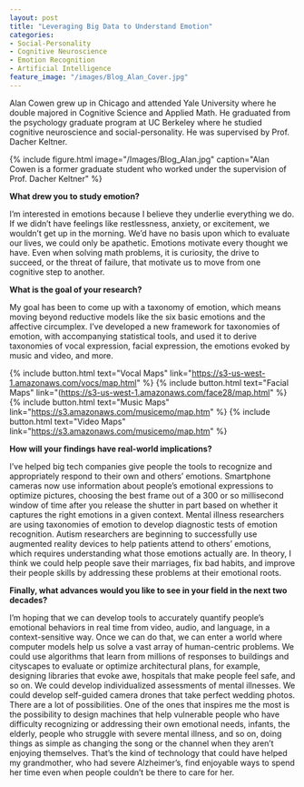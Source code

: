 ```yaml
---
layout: post
title: "Leveraging Big Data to Understand Emotion"
categories: 
- Social-Personality
- Cognitive Neuroscience
- Emotion Recognition
- Artificial Intelligence
feature_image: "/images/Blog_Alan_Cover.jpg"
---
```


Alan Cowen grew up in Chicago and attended Yale University where he double majored in Cognitive Science
and Applied Math. He graduated from the psychology graduate program at UC Berkeley where he studied 
cognitive neuroscience and social-personality. He was supervised by Prof. Dacher Keltner. 

{% include figure.html image="/Images/Blog_Alan.jpg" caption="Alan Cowen is a former graduate student who worked under the supervision of Prof. Dacher Keltner" %}

**What drew you to study emotion?**

I’m interested in emotions because I believe they underlie everything we do. If we didn’t have feelings like restlessness, anxiety, or excitement, we wouldn’t get up in the morning. We’d have no basis upon which to evaluate our lives, we could only be apathetic. Emotions motivate every thought we have. Even when solving math problems, it is curiosity, the drive to succeed, or the threat of failure, that motivate us to move from one cognitive step to another. 

**What is the goal of your research?**

My goal has been to come up with a taxonomy of emotion, which means moving beyond reductive models like the six basic emotions and the affective circumplex. I’ve developed a new framework for taxonomies of emotion, with accompanying statistical tools, and used it to derive taxonomies of vocal expression, facial expression, the emotions evoked by music and video, and more. 

{% include button.html text="Vocal Maps" link="https://s3-us-west-1.amazonaws.com/vocs/map.html" %} {% include button.html text="Facial Maps" link="(https://s3-us-west-1.amazonaws.com/face28/map.html" %} {% include button.html text="Music Maps" link="https://s3.amazonaws.com/musicemo/map.htm" %} {% include button.html text="Video Maps" link="https://s3.amazonaws.com/musicemo/map.htm" %}


**How will your findings have real-world implications?**

I’ve helped big tech companies give people the tools to recognize and appropriately respond to their own and others’ emotions. Smartphone cameras now use information about people’s emotional expressions to optimize pictures, choosing the best frame out of a 300 or so millisecond window of time after you release the shutter in part based on whether it captures the right emotions in a given context. Mental illness researchers are using taxonomies of emotion to develop diagnostic tests of emotion recognition. Autism researchers are beginning to successfully use augmented reality devices to help patients attend to others’ emotions, which requires understanding what those emotions actually are. In theory, I think we could help people save their marriages, fix bad habits, and improve their people skills by addressing these problems at their emotional roots.

**Finally, what advances would you like to see in your field in the next two decades?**

I’m hoping that we can develop tools to accurately quantify people’s emotional behaviors in real time from video, audio, and language, in a context-sensitive way. Once we can do that, we can enter a world where computer models help us solve a vast array of human-centric problems. We could use algorithms that learn from millions of responses to buildings and cityscapes to evaluate or optimize architectural plans, for example, designing libraries that evoke awe, hospitals that make people feel safe, and so on. We could develop individualized assessments of mental illnesses. We could develop self-guided camera drones that take perfect wedding photos. There are a lot of possibilities. One of the ones that inspires me the most is the possibility to design machines that help vulnerable people who have difficulty recognizing or addressing their own emotional needs, infants, the elderly, people who struggle with severe mental illness, and so on, doing things as simple as changing the song or the channel when they aren’t enjoying themselves. That’s the kind of technology that could have helped my grandmother, who had severe Alzheimer’s, find enjoyable ways to spend her time even when people couldn’t be there to care for her.
